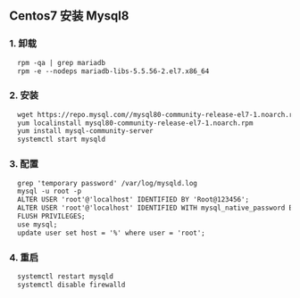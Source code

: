 ## Centos7 安装 Mysql8
### 1. 卸载
```markdown
  rpm -qa | grep mariadb
  rpm -e --nodeps mariadb-libs-5.5.56-2.el7.x86_64
```
### 2. 安装
```markdown
  wget https://repo.mysql.com//mysql80-community-release-el7-1.noarch.rpm
  yum localinstall mysql80-community-release-el7-1.noarch.rpm
  yum install mysql-community-server
  systemctl start mysqld
```
### 3. 配置
```markdown
  grep 'temporary password' /var/log/mysqld.log
  mysql -u root -p
  ALTER USER 'root'@'localhost' IDENTIFIED BY 'Root@123456';
  ALTER USER 'root'@'localhost' IDENTIFIED WITH mysql_native_password BY 'Root@123456';
  FLUSH PRIVILEGES;
  use mysql;
  update user set host = '%' where user = 'root';
```
### 4. 重启
```markdown
  systemctl restart mysqld
  systemctl disable firewalld
```
